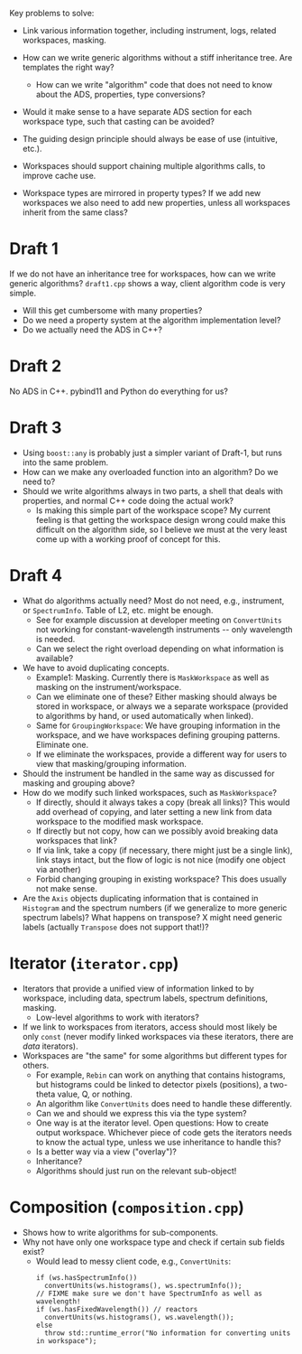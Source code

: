 Key problems to solve:
- Link various information together, including instrument, logs, related workspaces, masking.
- How can we write generic algorithms without a stiff inheritance tree. Are templates the right way?
  - How can we write "algorithm" code that does not need to know about the ADS, properties, type conversions?

- Would it make sense to a have separate ADS section for each workspace type, such that casting can be avoided?
- The guiding design principle should always be ease of use (intuitive, etc.).
- Workspaces should support chaining multiple algorithms calls, to improve cache use.
- Workspace types are mirrored in property types? If we add new workspaces we also need to add new properties, unless all workspaces inherit from the same class?

# Draft 1

If we do not have an inheritance tree for workspaces, how can we write generic algorithms?
`draft1.cpp` shows a way, client algorithm code is very simple.

- Will this get cumbersome with many properties?
- Do we need a property system at the algorithm implementation level?
- Do we actually need the ADS in C++?

# Draft 2

No ADS in C++. pybind11 and Python do everything for us?

# Draft 3

- Using `boost::any` is probably just a simpler variant of Draft-1, but runs into the same problem.
- How can we make any overloaded function into an algorithm? Do we need to?
- Should we write algorithms always in two parts, a shell that deals with properties, and normal C++ code doing the actual work?
  - Is making this simple part of the workspace scope? My current feeling is that getting the workspace design wrong could make this difficult on the algorithm side, so I believe we must at the very least come up with a working proof of concept for this.

# Draft 4

- What do algorithms actually need? Most do not need, e.g., instrument, or `SpectrumInfo`. Table of L2, etc. might be enough.
  - See for example discussion at developer meeting on `ConvertUnits` not working for constant-wavelength instruments -- only wavelength is needed.
  - Can we select the right overload depending on what information is available?
- We have to avoid duplicating concepts.
  - Example1: Masking. Currently there is `MaskWorkspace` as well as masking on the instrument/workspace.
  - Can we eliminate one of these? Either masking should always be stored in workspace, or always we a separate workspace (provided to algorithms by hand, or used automatically when linked).
  - Same for `GroupingWorkspace`: We have grouping information in the workspace, and we have workspaces defining grouping patterns. Eliminate one.
  - If we eliminate the workspaces, provide a different way for users to view that masking/grouping information.
- Should the instrument be handled in the same way as discussed for masking and grouping above?
- How do we modify such linked workspaces, such as `MaskWorkspace`?
  - If directly, should it always takes a copy (break all links)? This would add overhead of copying, and later setting a new link from data workspace to the modified mask workspace.
  - If directly but not copy, how can we possibly avoid breaking data workspaces that link?
  - If via link, take a copy (if necessary, there might just be a single link), link stays intact, but the flow of logic is not nice (modify one object via another)
  - Forbid changing grouping in existing workspace? This does usually not make sense.
- Are the `Axis` objects duplicating information that is contained in `Histogram` and the spectrum numbers (if we generalize to more generic spectrum labels)? What happens on transpose? X might need generic labels (actually `Transpose` does not support that!)?

# Iterator (`iterator.cpp`)

- Iterators that provide a unified view of information linked to by workspace, including data, spectrum labels, spectrum definitions, masking.
  - Low-level algorithms to work with iterators?
- If we link to workspaces from iterators, access should most likely be only `const` (never modify linked workspaces via these iterators, there are *data* iterators).
- Workspaces are "the same" for some algorithms but different types for others.
  - For example, `Rebin` can work on anything that contains histograms, but histograms could be linked to detector pixels (positions), a two-theta value, Q, or nothing.
  - An algorithm like `ConvertUnits` does need to handle these differently.
  - Can we and should we express this via the type system?
  - One way is at the iterator level. Open questions: How to create output workspace. Whichever piece of code gets the iterators needs to know the actual type, unless we use inheritance to handle this?
  - Is a better way via a view ("overlay")?
  - Inheritance?
  - Algorithms should just run on the relevant sub-object!

# Composition (`composition.cpp`)

- Shows how to write algorithms for sub-components.
- Why not have only one workspace type and check if certain sub fields exist?
  - Would lead to messy client code, e.g., `ConvertUnits`:
    ```
    if (ws.hasSpectrumInfo())
      convertUnits(ws.histograms(), ws.spectrumInfo());
    // FIXME make sure we don't have SpectrumInfo as well as wavelength!
    if (ws.hasFixedWavelength()) // reactors
      convertUnits(ws.histograms(), ws.wavelength());
    else
      throw std::runtime_error("No information for converting units in workspace");
    ```
